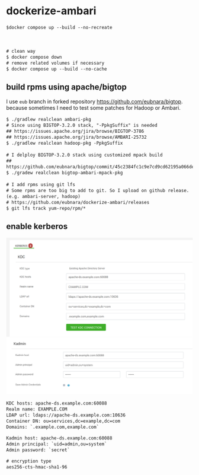 # dockerize-ambari

```
$docker compose up --build --no-recreate



# clean way
$ docker compose down
# remove related volumes if necessary
$ docker compose up --build --no-cache
```

## build rpms using apache/bigtop

I use `eub` branch in forked repository https://github.com/eubnara/bigtop. because sometimes I need to test some patches for Hadoop or Ambari.

```
$ ./gradlew realclean ambari-pkg
# Since using BIGTOP-3.2.0 stack, "-PpkgSuffix" is needed
## https://issues.apache.org/jira/browse/BIGTOP-3786
## https://issues.apache.org/jira/browse/AMBARI-25732
$ ./gradlew realclean hadoop-pkg -PpkgSuffix

# I delploy BIGTOP-3.2.0 stack using customized mpack build
## https://github.com/eubnara/bigtop/commit/45c2384fc1c9e7cd9cd62195a066dee034fad25e
$ ./gradew realclean bigtop-ambari-mpack-pkg

# I add rpms using git lfs
# Some rpms are too big to add to git. So I upload on github release. (e.g. ambari-server, hadoop)
# https://github.com/eubnara/dockerize-ambari/releases
$ git lfs track yum-repo/rpm/*
```



## enable kerberos

![configure-kerberos-1](images/configure-kerberos-1.png)
![configure-kerberos-2](images/configure-kerberos-2.png)


```
KDC hosts: apache-ds.example.com:60088
Realm name: EXAMPLE.COM
LDAP url: ldaps://apache-ds.example.com:10636
Container DN: ou=services,dc=example,dc=com
Domains: `.example.com,example.com`
```
```
Kadmin host: apache-ds.example.com:60088
Admin principal: `uid=admin,ou=system`
Admin password: `secret`
```

```
# encryption type
aes256-cts-hmac-sha1-96
```
